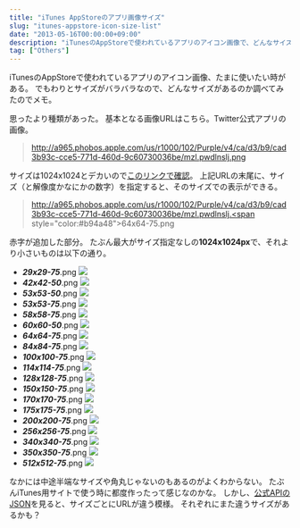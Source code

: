 ```yaml
---
title: "iTunes AppStoreのアプリ画像サイズ"
slug: "itunes-appstore-icon-size-list"
date: "2013-05-16T00:00:00+09:00"
description: "iTunesのAppStoreで使われているアプリのアイコン画像で、どんなサイズがあるのか調べてみたのでメモ。"
tag: ["Others"]
---
```


iTunesのAppStoreで使われているアプリのアイコン画像、たまに使いたい時がある。
でもわりとサイズがバラバラなので、どんなサイズがあるのか調べてみたのでメモ。

<!--more-->

思ったより種類があった。
基本となる画像URLはこちら。Twitter公式アプリの画像。

> http://a965.phobos.apple.com/us/r1000/102/Purple/v4/ca/d3/b9/cad3b93c-cce5-771d-460d-9c60730036be/mzl.pwdlnslj.png

サイズは1024x1024とデカいので<a href="http://a965.phobos.apple.com/us/r1000/102/Purple/v4/ca/d3/b9/cad3b93c-cce5-771d-460d-9c60730036be/mzl.pwdlnslj.png" target="_blank">このリンクで確認</a>。
上記URLの末尾に、サイズ（と解像度かなにかの数字）を指定すると、そのサイズでの表示ができる。

> http://a965.phobos.apple.com/us/r1000/102/Purple/v4/ca/d3/b9/cad3b93c-cce5-771d-460d-9c60730036be/mzl.pwdlnslj.<span style="color:#b94a48">64x64-75.</span>png

赤字が追加した部分。
たぶん最大がサイズ指定なしの<strong>1024x1024px</strong>で、それより小さいものは以下の通り。
- ***29x29-75***.png
  <a href="http://a965.phobos.apple.com/us/r1000/102/Purple/v4/ca/d3/b9/cad3b93c-cce5-771d-460d-9c60730036be/mzl.pwdlnslj.29x29-75.png" target="_blank" style="border:0;"><img src="http://a965.phobos.apple.com/us/r1000/102/Purple/v4/ca/d3/b9/cad3b93c-cce5-771d-460d-9c60730036be/mzl.pwdlnslj.29x29-75.png" style="box-shadow:none;"></a>
- ***42x42-50***.png
  <a href="http://a965.phobos.apple.com/us/r1000/102/Purple/v4/ca/d3/b9/cad3b93c-cce5-771d-460d-9c60730036be/mzl.pwdlnslj.42x42-50.png" target="_blank" style="border:0;"><img src="http://a965.phobos.apple.com/us/r1000/102/Purple/v4/ca/d3/b9/cad3b93c-cce5-771d-460d-9c60730036be/mzl.pwdlnslj.42x42-50.png" style="box-shadow:none;"></a>
- ***53x53-50***.png
  <a href="http://a965.phobos.apple.com/us/r1000/102/Purple/v4/ca/d3/b9/cad3b93c-cce5-771d-460d-9c60730036be/mzl.pwdlnslj.53x53-50.png" target="_blank" style="border:0;"><img src="http://a965.phobos.apple.com/us/r1000/102/Purple/v4/ca/d3/b9/cad3b93c-cce5-771d-460d-9c60730036be/mzl.pwdlnslj.53x53-50.png" style="box-shadow:none;"></a>
- ***53x53-75***.png
  <a href="http://a965.phobos.apple.com/us/r1000/102/Purple/v4/ca/d3/b9/cad3b93c-cce5-771d-460d-9c60730036be/mzl.pwdlnslj.53x53-75.png" target="_blank" style="border:0;"><img src="http://a965.phobos.apple.com/us/r1000/102/Purple/v4/ca/d3/b9/cad3b93c-cce5-771d-460d-9c60730036be/mzl.pwdlnslj.53x53-75.png" style="box-shadow:none;"></a>
- ***58x58-75***.png
  <a href="http://a965.phobos.apple.com/us/r1000/102/Purple/v4/ca/d3/b9/cad3b93c-cce5-771d-460d-9c60730036be/mzl.pwdlnslj.58x58-75.png" target="_blank" style="border:0;"><img src="http://a965.phobos.apple.com/us/r1000/102/Purple/v4/ca/d3/b9/cad3b93c-cce5-771d-460d-9c60730036be/mzl.pwdlnslj.58x58-75.png" style="box-shadow:none;"></a>
- ***60x60-50***.png
  <a href="http://a965.phobos.apple.com/us/r1000/102/Purple/v4/ca/d3/b9/cad3b93c-cce5-771d-460d-9c60730036be/mzl.pwdlnslj.60x60-50.png" target="_blank" style="border:0;"><img src="http://a965.phobos.apple.com/us/r1000/102/Purple/v4/ca/d3/b9/cad3b93c-cce5-771d-460d-9c60730036be/mzl.pwdlnslj.60x60-50.png" style="box-shadow:none;"></a>
- ***64x64-75***.png
  <a href="http://a965.phobos.apple.com/us/r1000/102/Purple/v4/ca/d3/b9/cad3b93c-cce5-771d-460d-9c60730036be/mzl.pwdlnslj.64x64-75.png" target="_blank" style="border:0;"><img src="http://a965.phobos.apple.com/us/r1000/102/Purple/v4/ca/d3/b9/cad3b93c-cce5-771d-460d-9c60730036be/mzl.pwdlnslj.64x64-75.png" style="box-shadow:none;"></a>
- ***84x84-75***.png
  <a href="http://a965.phobos.apple.com/us/r1000/102/Purple/v4/ca/d3/b9/cad3b93c-cce5-771d-460d-9c60730036be/mzl.pwdlnslj.84x84-75.png" target="_blank" style="border:0;"><img src="http://a965.phobos.apple.com/us/r1000/102/Purple/v4/ca/d3/b9/cad3b93c-cce5-771d-460d-9c60730036be/mzl.pwdlnslj.84x84-75.png" style="box-shadow:none;"></a>
- ***100x100-75***.png
  <a href="http://a965.phobos.apple.com/us/r1000/102/Purple/v4/ca/d3/b9/cad3b93c-cce5-771d-460d-9c60730036be/mzl.pwdlnslj.100x100-75.png" target="_blank" style="border:0;"><img src="http://a965.phobos.apple.com/us/r1000/102/Purple/v4/ca/d3/b9/cad3b93c-cce5-771d-460d-9c60730036be/mzl.pwdlnslj.100x100-75.png" style="box-shadow:none;"></a>
- ***114x114-75***.png
  <a href="http://a965.phobos.apple.com/us/r1000/102/Purple/v4/ca/d3/b9/cad3b93c-cce5-771d-460d-9c60730036be/mzl.pwdlnslj.114x114-75.png" target="_blank" style="border:0;"><img src="http://a965.phobos.apple.com/us/r1000/102/Purple/v4/ca/d3/b9/cad3b93c-cce5-771d-460d-9c60730036be/mzl.pwdlnslj.114x114-75.png" style="box-shadow:none;"></a>
- ***128x128-75***.png
  <a href="http://a965.phobos.apple.com/us/r1000/102/Purple/v4/ca/d3/b9/cad3b93c-cce5-771d-460d-9c60730036be/mzl.pwdlnslj.128x128-75.png" target="_blank" style="border:0;"><img src="http://a965.phobos.apple.com/us/r1000/102/Purple/v4/ca/d3/b9/cad3b93c-cce5-771d-460d-9c60730036be/mzl.pwdlnslj.128x128-75.png" style="box-shadow:none;"></a>
- ***150x150-75***.png
  <a href="http://a965.phobos.apple.com/us/r1000/102/Purple/v4/ca/d3/b9/cad3b93c-cce5-771d-460d-9c60730036be/mzl.pwdlnslj.150x150-75.png" target="_blank" style="border:0;"><img src="http://a965.phobos.apple.com/us/r1000/102/Purple/v4/ca/d3/b9/cad3b93c-cce5-771d-460d-9c60730036be/mzl.pwdlnslj.150x150-75.png" style="box-shadow:none;"></a>
- ***170x170-75***.png
  <a href="http://a965.phobos.apple.com/us/r1000/102/Purple/v4/ca/d3/b9/cad3b93c-cce5-771d-460d-9c60730036be/mzl.pwdlnslj.170x170-75.png" target="_blank" style="border:0;"><img src="http://a965.phobos.apple.com/us/r1000/102/Purple/v4/ca/d3/b9/cad3b93c-cce5-771d-460d-9c60730036be/mzl.pwdlnslj.170x170-75.png" style="box-shadow:none;"></a>
- ***175x175-75***.png
  <a href="http://a965.phobos.apple.com/us/r1000/102/Purple/v4/ca/d3/b9/cad3b93c-cce5-771d-460d-9c60730036be/mzl.pwdlnslj.175x175-75.png" target="_blank" style="border:0;"><img src="http://a965.phobos.apple.com/us/r1000/102/Purple/v4/ca/d3/b9/cad3b93c-cce5-771d-460d-9c60730036be/mzl.pwdlnslj.175x175-75.png" style="box-shadow:none;"></a>
- ***200x200-75***.png
  <a href="http://a965.phobos.apple.com/us/r1000/102/Purple/v4/ca/d3/b9/cad3b93c-cce5-771d-460d-9c60730036be/mzl.pwdlnslj.200x200-75.png" target="_blank" style="border:0;"><img src="http://a965.phobos.apple.com/us/r1000/102/Purple/v4/ca/d3/b9/cad3b93c-cce5-771d-460d-9c60730036be/mzl.pwdlnslj.200x200-75.png" style="box-shadow:none;"></a>
- ***256x256-75***.png
  <a href="http://a965.phobos.apple.com/us/r1000/102/Purple/v4/ca/d3/b9/cad3b93c-cce5-771d-460d-9c60730036be/mzl.pwdlnslj.256x256-75.png" target="_blank" style="border:0;"><img src="http://a965.phobos.apple.com/us/r1000/102/Purple/v4/ca/d3/b9/cad3b93c-cce5-771d-460d-9c60730036be/mzl.pwdlnslj.256x256-75.png" style="box-shadow:none;"></a>
- ***340x340-75***.png
  <a href="http://a965.phobos.apple.com/us/r1000/102/Purple/v4/ca/d3/b9/cad3b93c-cce5-771d-460d-9c60730036be/mzl.pwdlnslj.340x340-75.png" target="_blank" style="border:0;"><img src="http://a965.phobos.apple.com/us/r1000/102/Purple/v4/ca/d3/b9/cad3b93c-cce5-771d-460d-9c60730036be/mzl.pwdlnslj.340x340-75.png" style="box-shadow:none;"></a>
- ***350x350-75***.png
  <a href="http://a965.phobos.apple.com/us/r1000/102/Purple/v4/ca/d3/b9/cad3b93c-cce5-771d-460d-9c60730036be/mzl.pwdlnslj.350x350-75.png" target="_blank" style="border:0;"><img src="http://a965.phobos.apple.com/us/r1000/102/Purple/v4/ca/d3/b9/cad3b93c-cce5-771d-460d-9c60730036be/mzl.pwdlnslj.350x350-75.png" style="box-shadow:none;"></a>
- ***512x512-75***.png
  <a href="http://a965.phobos.apple.com/us/r1000/102/Purple/v4/ca/d3/b9/cad3b93c-cce5-771d-460d-9c60730036be/mzl.pwdlnslj.512x512-75.png" target="_blank" style="border:0;"><img src="http://a965.phobos.apple.com/us/r1000/102/Purple/v4/ca/d3/b9/cad3b93c-cce5-771d-460d-9c60730036be/mzl.pwdlnslj.512x512-75.png" style="box-shadow:none;"></a>

なかには中途半端なサイズや角丸じゃないのもあるのがよくわからない。
たぶんiTunes用サイトで使う時に都度作ったって感じなのかな。
しかし、<a href="https://itunes.apple.com/lookup?country=JP&lang=ja-jp&id=333903271" target="_blank">公式APIのJSON</a>を見ると、サイズごとにURLが違う模様。
それぞれにまた違うサイズがあるかも？
